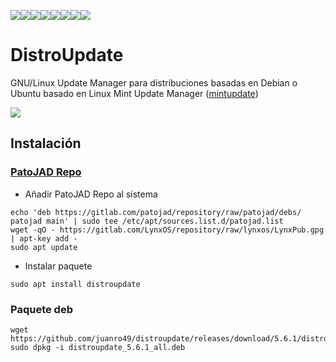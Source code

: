 [![](https://sourcerer.io/fame/juanro49/juanro49/distroupdate/images/0)](https://sourcerer.io/fame/juanro49/juanro49/distroupdate/links/0)[![](https://sourcerer.io/fame/juanro49/juanro49/distroupdate/images/1)](https://sourcerer.io/fame/juanro49/juanro49/distroupdate/links/1)[![](https://sourcerer.io/fame/juanro49/juanro49/distroupdate/images/2)](https://sourcerer.io/fame/juanro49/juanro49/distroupdate/links/2)[![](https://sourcerer.io/fame/juanro49/juanro49/distroupdate/images/3)](https://sourcerer.io/fame/juanro49/juanro49/distroupdate/links/3)[![](https://sourcerer.io/fame/juanro49/juanro49/distroupdate/images/4)](https://sourcerer.io/fame/juanro49/juanro49/distroupdate/links/4)[![](https://sourcerer.io/fame/juanro49/juanro49/distroupdate/images/5)](https://sourcerer.io/fame/juanro49/juanro49/distroupdate/links/5)[![](https://sourcerer.io/fame/juanro49/juanro49/distroupdate/images/6)](https://sourcerer.io/fame/juanro49/juanro49/distroupdate/links/6)[![](https://sourcerer.io/fame/juanro49/juanro49/distroupdate/images/7)](https://sourcerer.io/fame/juanro49/juanro49/distroupdate/links/7)

# DistroUpdate
GNU/Linux Update Manager para distribuciones basadas en Debian o Ubuntu basado en Linux Mint Update Manager ([mintupdate](https://github.com/linuxmint/mintupdate))

<img src="https://i.imgur.com/ZlAOKKb.png"/>

## Instalación

### [PatoJAD Repo](https://patojad.com.ar/repositorio/)
- Añadir PatoJAD Repo al sistema
```
echo 'deb https://gitlab.com/patojad/repository/raw/patojad/debs/ patojad main' | sudo tee /etc/apt/sources.list.d/patojad.list
wget -qO - https://gitlab.com/LynxOS/repository/raw/lynxos/LynxPub.gpg | apt-key add -
sudo apt update
```
- Instalar paquete
```
sudo apt install distroupdate
```

### Paquete deb
```
wget https://github.com/juanro49/distroupdate/releases/download/5.6.1/distroupdate_5.6.1_all.deb
sudo dpkg -i distroupdate_5.6.1_all.deb
```
